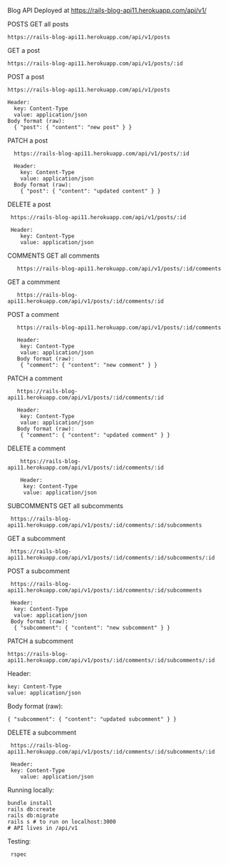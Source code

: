 Blog API
Deployed at https://rails-blog-api11.herokuapp.com/api/v1/

POSTS
  GET all posts
    
    https://rails-blog-api11.herokuapp.com/api/v1/posts
  GET a post
    
    https://rails-blog-api11.herokuapp.com/api/v1/posts/:id
  POST a post
    
    https://rails-blog-api11.herokuapp.com/api/v1/posts
    
    Header:
      key: Content-Type
      value: application/json
    Body format (raw):
      { "post": { "content": "new post" } }
   PATCH a post
    
      https://rails-blog-api11.herokuapp.com/api/v1/posts/:id
    
      Header:
        key: Content-Type
        value: application/json
      Body format (raw):
        { "post": { "content": "updated content" } }
  
  DELETE a post
     
     https://rails-blog-api11.herokuapp.com/api/v1/posts/:id
     
     Header:
        key: Content-Type
        value: application/json

COMMENTS
    GET all comments
       
       https://rails-blog-api11.herokuapp.com/api/v1/posts/:id/comments
       
   GET a commment
       
       https://rails-blog-api11.herokuapp.com/api/v1/posts/:id/comments/:id
   
   POST a comment
       
       https://rails-blog-api11.herokuapp.com/api/v1/posts/:id/comments
       
       Header:
        key: Content-Type
        value: application/json
       Body format (raw):
        { "comment": { "content": "new comment" } }
   PATCH a comment
       
       https://rails-blog-api11.herokuapp.com/api/v1/posts/:id/comments/:id
       
       Header:
        key: Content-Type
        value: application/json
       Body format (raw):
        { "comment": { "content": "updated comment" } }
   DELETE a comment
        
        https://rails-blog-api11.herokuapp.com/api/v1/posts/:id/comments/:id
        
        Header:
         key: Content-Type
         value: application/json
 
 SUBCOMMENTS
   GET all subcomments

     https://rails-blog-api11.herokuapp.com/api/v1/posts/:id/comments/:id/subcomments

   GET a subcomment

     https://rails-blog-api11.herokuapp.com/api/v1/posts/:id/comments/:id/subcomments/:id
   POST a subcomment

     https://rails-blog-api11.herokuapp.com/api/v1/posts/:id/comments/:id/subcomments

     Header:
      key: Content-Type
      value: application/json
     Body format (raw):
      { "subcomment": { "content": "new subcomment" } }
  PATCH a subcomment
    
    https://rails-blog-api11.herokuapp.com/api/v1/posts/:id/comments/:id/subcomments/:id
    
   Header:
    
    key: Content-Type
    value: application/json
   
   Body format (raw):
    
    { "subcomment": { "content": "updated subcomment" } }
    
  DELETE a subcomment
   
     https://rails-blog-api11.herokuapp.com/api/v1/posts/:id/comments/:id/subcomments/:id
     
     Header:
     key: Content-Type
        value: application/json

Running locally:
   
    bundle install
    rails db:create
    rails db:migrate
    rails s # to run on localhost:3000
    # API lives in /api/v1
 
 Testing:
   
     rspec
